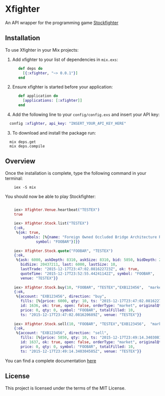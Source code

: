 # Xfighter

An API wrapper for the programming game [Stockfighter](https://starfighter.readme.io/docs)

## Installation

To use Xfighter in your Mix projects:

  1. Add xfighter to your list of dependencies in `mix.exs`:

  ```elixir
        def deps do
          [{:xfighter, "~> 0.0.1"}]
        end

  ```

  2. Ensure xfighter is started before your application:

  ```elixir
        def application do
          [applications: [:xfighter]]
        end
  ```

  4. Add the following line to your `config/config.exs` and insert your API key:

  ```elixir
  	config :xfighter, api_key: "INSERT_YOUR_API_KEY_HERE"
  ```

  3. To download and install the package run:

  ```
  	mix deps.get
	mix deps.compile
  ```

## Overview

Once the installation is complete, type the following command in your terminal:

```
	iex -S mix
```
	
You should now be able to play Stockfighter:

```elixir

	iex> Xfighter.Venue.heartbeat("TESTEX")
	true
	
	iex> Xfighter.Stock.list("TESTEX")
	{:ok,
	 %{ok: true,
	    symbols: [%{name: "Foreign Owned Occluded Bridge Architecture Resources",
	          symbol: "FOOBAR"}]}}
	
	iex> Xfighter.Stock.quote("FOOBAR", "TESTEX")
	{:ok,
	 %{ask: 6000, askDepth: 8310, askSize: 8310, bid: 5850, bidDepth: 21273447,
	   bidSize: 20437211, last: 6000, lastSize: 10,
	   lastTrade: "2015-12-17T23:47:02.081622723Z", ok: true,
	   quoteTime: "2015-12-17T23:52:55.44241142Z", symbol: "FOOBAR",
	   venue: "TESTEX"}}
	
	iex> Xfighter.Stock.buy(10, "FOOBAR", "TESTEX","EXB123456",  "market")
	{:ok,
	 %{account: "EXB123456", direction: "buy",
	   fills: [%{price: 6000, qty: 10, ts: "2015-12-17T23:47:02.081622723Z"}],
	   id: 1636, ok: true, open: false, orderType: "market", originalQty: 10,
	   price: 0, qty: 0, symbol: "FOOBAR", totalFilled: 10,
	   ts: "2015-12-17T23:47:02.081620689Z", venue: "TESTEX"}}
	
	iex> Xfighter.Stock.sell(10, "FOOBAR", "TESTEX","EXB123456",  "market")
	{:ok,
	 %{account: "EXB123456", direction: "sell",
	   fills: [%{price: 5850, qty: 10, ts: "2015-12-17T23:49:14.340308147Z"}],
	   id: 1637, ok: true, open: false, orderType: "market", originalQty: 10,
	   price: 0, qty: 0, symbol: "FOOBAR", totalFilled: 10,
	   ts: "2015-12-17T23:49:14.340304585Z", venue: "TESTEX"}}
```

You can find a complete documentation [here](http://hexdocs.pm/xfighter)

## License

This project is licensed under the terms of the MIT License.
